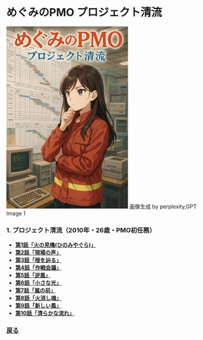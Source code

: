 # めぐみのPMO プロジェクト清流


 <img width="320" alt="表紙" src="https://github.com/t2k2pp/PMO_Megumi/blob/main/01_project_seiryu/プロジェクト清流.png">
画像生成 by perplexity,GPT Image 1

### 1. プロジェクト清流（2010年・26歳・PMO初任務）
- **[第1話「火の見櫓(ひのみやぐら)」](https://github.com/t2k2pp/PMO_Megumi/blob/main/01_project_seiryu/seiryu_episode_01.md)**
- **[第2話「現場の声」](https://github.com/t2k2pp/PMO_Megumi/blob/main/01_project_seiryu/seiryu_episode_02.md)**
- **[第3話「根を辿る」](https://github.com/t2k2pp/PMO_Megumi/blob/main/01_project_seiryu/seiryu_episode_03.md)**
- **[第4話「作戦会議」](https://github.com/t2k2pp/PMO_Megumi/blob/main/01_project_seiryu/seiryu_episode_04.md)**
- **[第5話「逆風」](https://github.com/t2k2pp/PMO_Megumi/blob/main/01_project_seiryu/seiryu_episode_05.md)**
- **[第6話「小さな光」](https://github.com/t2k2pp/PMO_Megumi/blob/main/01_project_seiryu/seiryu_episode_06.md)**
- **[第7話「嵐の前」](https://github.com/t2k2pp/PMO_Megumi/blob/main/01_project_seiryu/seiryu_episode_07.md)**
- **[第8話「火消し魂」](https://github.com/t2k2pp/PMO_Megumi/blob/main/01_project_seiryu/seiryu_episode_08.md)**
- **[第9話「新しい風」](https://github.com/t2k2pp/PMO_Megumi/blob/main/01_project_seiryu/seiryu_episode_09.md)**
- **[第10話「清らかな流れ」](https://github.com/t2k2pp/PMO_Megumi/blob/main/01_project_seiryu/seiryu_episode_10.md)**



### [戻る](https://github.com/t2k2pp/PMO_Megumi)
